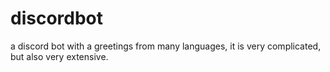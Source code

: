 # discordbot
a discord bot with a greetings from many languages, it is very complicated, but also very extensive.
